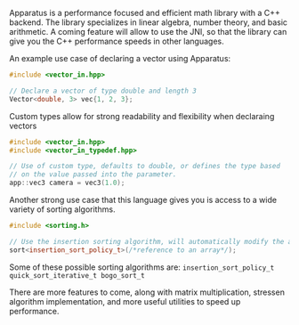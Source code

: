 Apparatus is a performance focused and efficient math library with a C++ backend. The library specializes in linear algebra, number theory, and basic arithmetic. A coming feature will allow to use the JNI, so that the library can give you the C++ performance speeds in other languages.



An example use case of declaring a vector using Apparatus:
```cpp
#include <vector_in.hpp>

// Declare a vector of type double and length 3
Vector<double, 3> vec{1, 2, 3};  
```


Custom types allow for strong readability and flexibility when declaraing vectors
```cpp
#include <vector_in.hpp>
#include <vector_in_typedef.hpp>

// Use of custom type, defaults to double, or defines the type based
// on the value passed into the parameter.
app::vec3 camera = vec3(1.0);
```
Another strong use case that this language gives you is access to a wide variety of sorting algorithms.
```cpp
#include <sorting.h>

// Use the insertion sorting algorithm, will automatically modify the array
sort<insertion_sort_policy_t>(/*reference to an array*/);
```


Some of these possible sorting algorithms are:
`
insertion_sort_policy_t
quick_sort_iterative_t
bogo_sort_t
`


There are more features to come, along with matrix multiplication, stressen algorithm implementation, and more useful utilities to speed up performance.
